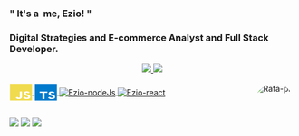 ### " It's a  me, Ezio! "
### Digital Strategies and E-commerce Analyst and Full Stack Developer. 
  


<div align="center">
  <a href="https://github.com/eziocdl">
  <img height="180em" src="https://github-readme-stats.vercel.app/api?username=eziocdl&show_icons=true&theme=dark&include_all_commits=true&count_private=true"/>
  <img height="180em" src="https://github-readme-stats.vercel.app/api/top-langs/?username=eziocdl&layout=compact&langs_count=7&theme=dark"/>
</div>
  
  <div style="display: inline_block"><br>
  <img align="center" alt="Ezio-Js" height="30" width="40" src="https://raw.githubusercontent.com/devicons/devicon/master/icons/javascript/javascript-plain.svg">
  <img align="center" alt="Ezio-Ts" height="30" width="40" src="https://raw.githubusercontent.com/devicons/devicon/master/icons/typescript/typescript-plain.svg">
  <img align="center" alt="Ezio-nodeJs" height="30" width="40"
       src="https://cdn.jsdelivr.net/gh/devicons/devicon/icons/nodejs/nodejs-original.svg">
     <img align="center" alt="Ezio-react" height="30" width="40"
       src="https://cdn.jsdelivr.net/gh/devicons/devicon/icons/react/react-original.svg">
    <img align="right" alt="Rafa-pic" height="150" style="border-radius:50px;" src= "https://www.imagenspng.com.br/wp-content/uploads/2015/02/super-mario-mario-11.png">
</div>
  
  ##
  
  <div> 
  
  <a href="https://instagram.com/ezio_cintra" target="_blank"><img src="https://img.shields.io/badge/-Instagram-%23E4405F?style=for-the-badge&logo=instagram&logoColor=white" target="_blank"></a>
  <a href = "mailto:eziocdl@gmail.com"><img src="https://img.shields.io/badge/-Gmail-%23333?style=for-the-badge&logo=gmail&logoColor=white" target="_blank"></a>
  <a href="https://www.linkedin.com/in/ezio-cintra-de-lima-2955b34a/" target="_blank"><img src="https://img.shields.io/badge/-LinkedIn-%230077B5?style=for-the-badge&logo=linkedin&logoColor=white" target="_blank"></a> 
 

 
</div>
